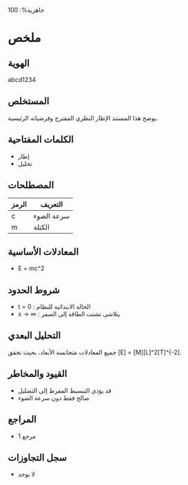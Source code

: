 <!-- mandatory fields: ready_percent, abstract, keywords, nomenclature, core_equations, boundary_conditions, dimensional_analysis, limitations_risks, references, overflow, identity -->

جاهزية%: 100

# ملخص

## الهوية
abcd1234

## المستخلص
يوضح هذا المستند الإطار النظري المقترح وفرضياته الرئيسية.

## الكلمات المفتاحية
- إطار
- تحليل

## المصطلحات
| الرمز | التعريف |
|-------|---------|
| c | سرعة الضوء |
| m | الكتلة |

## المعادلات الأساسية
- E = mc^2

## شروط الحدود
- t = 0 : الحالة الابتدائية للنظام
- x -> ∞ : يتلاشى تشتت الطاقة إلى الصفر

## التحليل البعدي
جميع المعادلات متجانسة الأبعاد، بحيث تحقق [E] = [M][L]^2[T]^{-2].

## القيود والمخاطر
- قد يؤدي التبسيط المفرط إلى التضليل
- صالح فقط دون سرعة الضوء

## المراجع
- مرجع 1

## سجل التجاوزات
- لا يوجد
